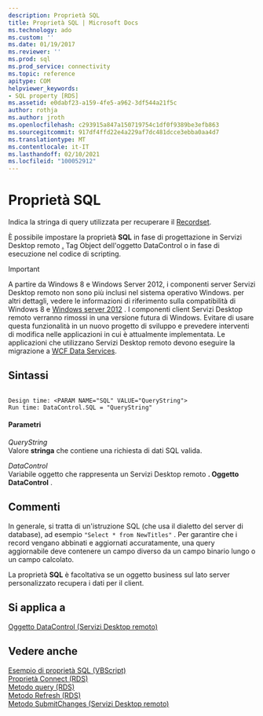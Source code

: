 ```yaml
---
description: Proprietà SQL
title: Proprietà SQL | Microsoft Docs
ms.technology: ado
ms.custom: ''
ms.date: 01/19/2017
ms.reviewer: ''
ms.prod: sql
ms.prod_service: connectivity
ms.topic: reference
apitype: COM
helpviewer_keywords:
- SQL property [RDS]
ms.assetid: e0dabf23-a159-4fe5-a962-3df544a21f5c
author: rothja
ms.author: jroth
ms.openlocfilehash: c293915a847a150719754c1df0f9389be3efb863
ms.sourcegitcommit: 917df4ffd22e4a229af7dc481dcce3ebba0aa4d7
ms.translationtype: MT
ms.contentlocale: it-IT
ms.lasthandoff: 02/10/2021
ms.locfileid: "100052912"
---
```

# <a name="sql-property"></a>Proprietà SQL
Indica la stringa di query utilizzata per recuperare il [Recordset](../ado-api/recordset-object-ado.md).  
  
 È possibile impostare la proprietà **SQL** in fase di progettazione in Servizi Desktop remoto [.](./datacontrol-object-rds.md) Tag Object dell'oggetto DataControl o in fase di esecuzione nel codice di scripting.  
  
> [!IMPORTANT]
>  A partire da Windows 8 e Windows Server 2012, i componenti server Servizi Desktop remoto non sono più inclusi nel sistema operativo Windows. per altri dettagli, vedere le informazioni di riferimento sulla compatibilità di Windows 8 e [Windows server 2012](https://www.microsoft.com/download/details.aspx?id=27416) . I componenti client Servizi Desktop remoto verranno rimossi in una versione futura di Windows. Evitare di usare questa funzionalità in un nuovo progetto di sviluppo e prevedere interventi di modifica nelle applicazioni in cui è attualmente implementata. Le applicazioni che utilizzano Servizi Desktop remoto devono eseguire la migrazione a [WCF Data Services](/dotnet/framework/wcf/).  
  
## <a name="syntax"></a>Sintassi  
  
```  
  
Design time: <PARAM NAME="SQL" VALUE="QueryString">  
Run time: DataControl.SQL = "QueryString"  
```  
  
#### <a name="parameters"></a>Parametri  
 *QueryString*  
 Valore **stringa** che contiene una richiesta di dati SQL valida.  
  
 *DataControl*  
 Variabile oggetto che rappresenta un Servizi Desktop remoto **. Oggetto DataControl** .  
  
## <a name="remarks"></a>Commenti  
 In generale, si tratta di un'istruzione SQL (che usa il dialetto del server di database), ad esempio `"Select * from NewTitles"` . Per garantire che i record vengano abbinati e aggiornati accuratamente, una query aggiornabile deve contenere un campo diverso da un campo binario lungo o un campo calcolato.  
  
 La proprietà **SQL** è facoltativa se un oggetto business sul lato server personalizzato recupera i dati per il client.  
  
## <a name="applies-to"></a>Si applica a  
 [Oggetto DataControl (Servizi Desktop remoto)](./datacontrol-object-rds.md)  
  
## <a name="see-also"></a>Vedere anche  
 [Esempio di proprietà SQL (VBScript)](./sql-property-example-vbscript.md)   
 [Proprietà Connect (RDS)](./connect-property-rds.md)   
 [Metodo query (RDS)](./query-method-rds.md)   
 [Metodo Refresh (RDS)](./refresh-method-rds.md)   
 [Metodo SubmitChanges (Servizi Desktop remoto)](./submitchanges-method-rds.md)